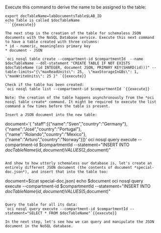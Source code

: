 Execute this command to derive the name to be assigned to the table:
```
export docTableName=labDocumentsTable$LAB_ID
echo Table is called $docTableName
```{{execute}}

The next step is the creation of the table for schemaless JSON documents with the NoSQL Database service. Execute this next command to have a table created with three columns:
* id - numeric, meaningless primary key
* document - JSON

`oci nosql table create --compartment-id $compartmentId  --name $docTableName --ddl-statement "CREATE TABLE IF NOT EXISTS $docTableName (id INTEGER, document JSON, PRIMARY KEY(SHARD(id)))" --table-limits="{\"maxReadUnits\": 25,  \"maxStorageInGBs\": 1,  \"maxWriteUnits\": 25 }" `{{execute}} 

Check if the table has been created:
`oci nosql table list --compartment-id $compartmentId `{{execute}}

Note: the creation of the table happens asynchronously from the *oci nosql table create* command. It might be required to execute the list command a few times before the table is present.

Insert a JSON document into the new table:

```
document='{ "staff":[{"name":"Sven","country":"Germany"},{"name":"José","country":"Portugal"},{"name":"Rolando","country":"Mexico"},{"name":"Arturo","country":"Norway"}]}'
oci nosql query execute --compartment-id $compartmentId --statement="INSERT INTO $docTableName  (id, document)  VALUES (2,$document)"
```{{execute}}

And show to how utterly schemaless our database is, let's create an entirely different JSON document (the contents of document *special-doc.json*), and insert that into the table too:

```
document=$(cat special-doc.json)
echo $document
oci nosql query execute --compartment-id $compartmentId --statement="INSERT INTO $docTableName  (id, document)  VALUES (5,$document)"
```{{execute}}

Query the table for all its data:
`oci nosql query execute --compartment-id $compartmentId --statement="SELECT * FROM $docTableName"`{{execute}}

In the next step, let's see how we can query and manipulate the JSON document in the NoSQL database.